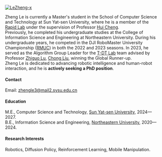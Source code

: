 

[![LeZheng-x](https://img.shields.io/badge/LeZheng-github-blue?logo=github)](https://github.com/LeZheng-x)

Zheng Le is currently a Master's student in the School of Computer Science and Technology at Sun Yat-sen University, where he is a member of the [Rapid Lab](http://lab.sysu-robotics.com/) under the supervision of Professor [Hui Cheng](https://cse.sysu.edu.cn/teacher/ChengHui).\
Previously, he completed his undergraduate studies at the College of Information Science and Engineering at Northeastern University. During his undergraduate years, he competed in the DJI RoboMaster University Championship ([RMUC](https://www.robomaster.com/en-US/robo/overview?djifrom=nav)) in both the 2022 and 2023 seasons. In 2023, he served as the Algorithm Group Leader for the [T-DT Lab](https://www.neutdt.cn/) team advised by Professor [Zhiguo Lu](http://www.me.neu.edu.cn/2015/1105/c3343a55919/page.htm), [Chong Liu](http://faculty.neu.edu.cn/%7EVrYjUj/zh_CN/index.htm), winning the Global Runner-up.\
Zheng Le is dedicated to advancing robotic intelligence and human-robot interaction, and he is <strong>actively seeking a PhD position</strong>.

#### Contact

Email: zhengle3@mail2.sysu.edu.cn

#### Education
M.E., Computer Science and Technology, [Sun Yat-sen University](https://www.sysu.edu.cn/sysuen/), 2024—2027.\
B.E., Information Science and Engineering, [Northeastern University](https://english.neu.edu.cn/#industries), 2020—2024.

#### Research Interests
Robotics, Diffusion Policy, Reinforcement Learning, Mobile Manipulation.

